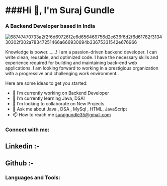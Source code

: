 <h1>###Hi 👋, I'm Suraj Gundle</h1>

 <h3>A Backend Developer based in India</h3> 


![68747470733a2f2f6d69726f2e6d656469756d2e636f6d2f6d61782f313430302f302a78347251466a666930694b33675331542e676966](https://user-images.githubusercontent.com/103949801/204314442-f5213187-59c2-4f13-94ee-85753f6fd88e.gif)


Knowledge is power.......!
I am a passion-driven backend developer. I can write clean, reusable, and optimized code. I have the necessary skills and experience required for building and maintaining back-end web applications. I am looking forward to working in a prestigious organization with a progressive and challenging work environment..




Here are some ideas to get you started:

- 🔭  I’m currently working on Backend Developer
- 🌱 I’m currently learning Java, DSA!
- 👯 I’m looking to collaborate on New Projects
- 💬 Ask me about Java , DSA , MySql , HTML, JavaScript
- 📫 How to reach me  surajgundle35@gmail.com


 <div class="heading">
        <h3>Connect with me:</h3>
        <h2>Linkedin :- <a href="https://www.linkedin.com/in/surajgundle/"></a> </h2>
        <h2>Github :- <a href="https://github.com/SurajGundle"></a></h2>
    </div>
    <div class="heading">
        <h3>Languages and Tools:</h3>
    </div>


